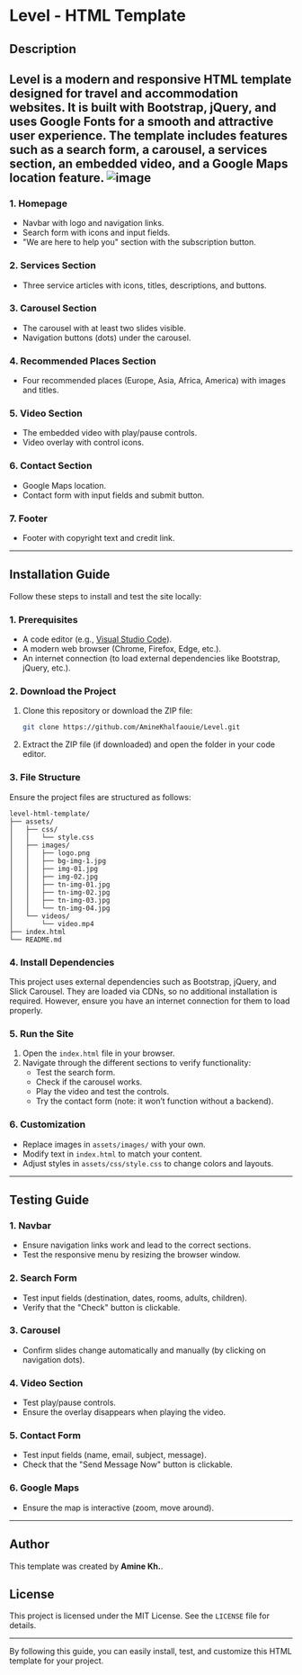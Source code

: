 # Level - HTML Template

## Description
Level is a modern and responsive HTML template designed for travel and accommodation websites. It is built with **Bootstrap**, **jQuery**, and uses Google Fonts for a smooth and attractive user experience. The template includes features such as a search form, a carousel, a services section, an embedded video, and a Google Maps location feature.
![image](https://github.com/user-attachments/assets/8dda93b0-de2d-4b11-bfff-00a0d7f8b487)
---

### 1. **Homepage**
- Navbar with logo and navigation links.
- Search form with icons and input fields.
- "We are here to help you" section with the subscription button.

### 2. **Services Section**
- Three service articles with icons, titles, descriptions, and buttons.

### 3. **Carousel Section**
- The carousel with at least two slides visible.
- Navigation buttons (dots) under the carousel.

### 4. **Recommended Places Section**
- Four recommended places (Europe, Asia, Africa, America) with images and titles.

### 5. **Video Section**
- The embedded video with play/pause controls.
- Video overlay with control icons.

### 6. **Contact Section**
- Google Maps location.
- Contact form with input fields and submit button.

### 7. **Footer**
- Footer with copyright text and credit link.

---

## Installation Guide
Follow these steps to install and test the site locally:

### 1. Prerequisites
- A code editor (e.g., [Visual Studio Code](https://code.visualstudio.com/)).
- A modern web browser (Chrome, Firefox, Edge, etc.).
- An internet connection (to load external dependencies like Bootstrap, jQuery, etc.).

### 2. Download the Project
1. Clone this repository or download the ZIP file:
   ```bash
   git clone https://github.com/AmineKhalfaouie/Level.git
   ```
2. Extract the ZIP file (if downloaded) and open the folder in your code editor.

### 3. File Structure
Ensure the project files are structured as follows:
```
level-html-template/
├── assets/
│   ├── css/
│   │   └── style.css
│   ├── images/
│   │   ├── logo.png
│   │   ├── bg-img-1.jpg
│   │   ├── img-01.jpg
│   │   ├── img-02.jpg
│   │   ├── tn-img-01.jpg
│   │   ├── tn-img-02.jpg
│   │   ├── tn-img-03.jpg
│   │   └── tn-img-04.jpg
│   └── videos/
│       └── video.mp4
├── index.html
└── README.md
```

### 4. Install Dependencies
This project uses external dependencies such as Bootstrap, jQuery, and Slick Carousel. They are loaded via CDNs, so no additional installation is required. However, ensure you have an internet connection for them to load properly.

### 5. Run the Site
1. Open the `index.html` file in your browser.
2. Navigate through the different sections to verify functionality:
   - Test the search form.
   - Check if the carousel works.
   - Play the video and test the controls.
   - Try the contact form (note: it won’t function without a backend).

### 6. Customization
- Replace images in `assets/images/` with your own.
- Modify text in `index.html` to match your content.
- Adjust styles in `assets/css/style.css` to change colors and layouts.

---

## Testing Guide
### 1. **Navbar**
- Ensure navigation links work and lead to the correct sections.
- Test the responsive menu by resizing the browser window.

### 2. **Search Form**
- Test input fields (destination, dates, rooms, adults, children).
- Verify that the "Check" button is clickable.

### 3. **Carousel**
- Confirm slides change automatically and manually (by clicking on navigation dots).

### 4. **Video Section**
- Test play/pause controls.
- Ensure the overlay disappears when playing the video.

### 5. **Contact Form**
- Test input fields (name, email, subject, message).
- Check that the "Send Message Now" button is clickable.

### 6. **Google Maps**
- Ensure the map is interactive (zoom, move around).

---

## Author
This template was created by **Amine Kh.**.

## License
This project is licensed under the MIT License. See the `LICENSE` file for details.

---

By following this guide, you can easily install, test, and customize this HTML template for your project.

